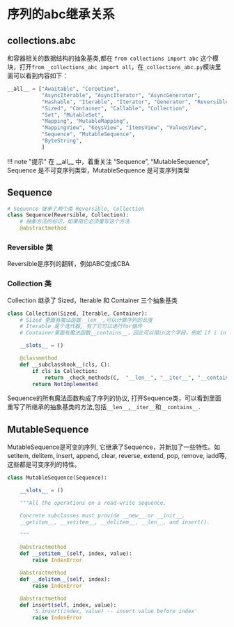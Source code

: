 # 序列的abc继承关系


## collections.abc 

和容器相关的数据结构的抽象基类,都在 `from collections import abc` 这个模块，打开`from _collections_abc import all`，在`_collections_abc.py`模块里面可以看到内容如下：

```python
__all__ = ["Awaitable", "Coroutine",
           "AsyncIterable", "AsyncIterator", "AsyncGenerator",
           "Hashable", "Iterable", "Iterator", "Generator", "Reversible",
           "Sized", "Container", "Callable", "Collection",
           "Set", "MutableSet",
           "Mapping", "MutableMapping",
           "MappingView", "KeysView", "ItemsView", "ValuesView",
           "Sequence", "MutableSequence",
           "ByteString",
           ]
```

!!! note "提示"
    在 \_\_all\_\_ 中，着重关注 “Sequence”, “MutableSequence”, Sequence 是不可变序列类型，MutableSequence 是可变序列类型

## Sequence

```python
# Sequence 继承了两个类 Reversible, Collection
class Sequence(Reversible, Collection):
    # 抽象方法的标识，如果用它必须重写这个方法    
    @abstractmethod            
```

### Reversible 类

Reversible是序列的翻转，例如ABC变成CBA

### Collection 类

Collection 继承了 Sized，Iterable 和 Container 三个抽象基类
```python
class Collection(Sized, Iterable, Container):   
    # Sized 里面有魔法函数__len__,可以计算序列的长度
    # Iterable 是个迭代器, 有了它可以进行for循环
    # Container里面有魔法函数__contains__，因此可以用in这个字段，例如 if i in list()   

    __slots__ = ()

    @classmethod
    def __subclasshook__(cls, C):
        if cls is Collection:
            return _check_methods(C,  "__len__", "__iter__", "__contains__")
        return NotImplemented
```

Sequence的所有魔法函数构成了序列的协议,	打开Sequence类，可以看到里面重写了所继承的抽象基类的方法,包括`__len__`,`__iter__`和`__contains__`.

## MutableSequence

MutableSequence是可变的序列, 它继承了Sequence，并新加了一些特性。如 setitem, delitem, insert, append, clear, reverse, extend, pop, remove, iadd等, 这些都是可变序列的特性。

```python
class MutableSequence(Sequence):

    __slots__ = ()

    """All the operations on a read-write sequence.

    Concrete subclasses must provide __new__ or __init__,
    __getitem__, __setitem__, __delitem__, __len__, and insert().

    """

    @abstractmethod
    def __setitem__(self, index, value):
        raise IndexError

    @abstractmethod
    def __delitem__(self, index):
        raise IndexError

    @abstractmethod
    def insert(self, index, value):
        'S.insert(index, value) -- insert value before index'
        raise IndexError
```
